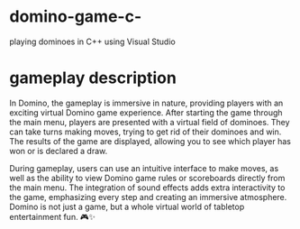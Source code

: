 # domino-game-c-
playing dominoes in C++ using Visual Studio

# gameplay description
In Domino, the gameplay is immersive in nature, providing players with an exciting virtual Domino game experience. After starting the game through the main menu, players are presented with a virtual field of dominoes. They can take turns making moves, trying to get rid of their dominoes and win. The results of the game are displayed, allowing you to see which player has won or is declared a draw.

During gameplay, users can use an intuitive interface to make moves, as well as the ability to view Domino game rules or scoreboards directly from the main menu. The integration of sound effects adds extra interactivity to the game, emphasizing every step and creating an immersive atmosphere. Domino is not just a game, but a whole virtual world of tabletop entertainment fun. 🎮✨
